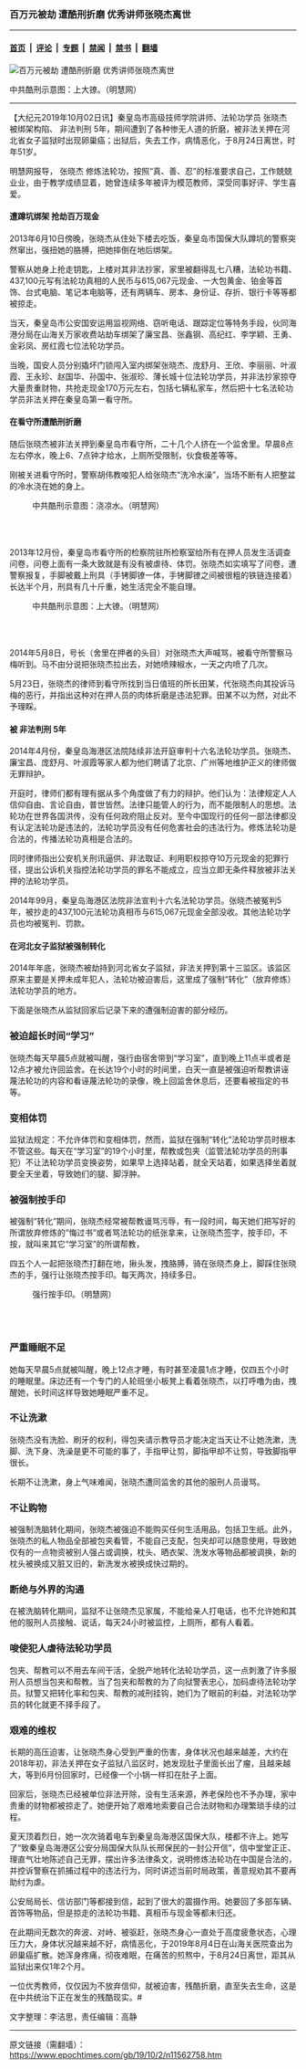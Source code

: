 ### 百万元被劫 遭酷刑折磨 优秀讲师张晓杰离世

---

#### [首页](../../../..?n11562758) &nbsp;|&nbsp; [评论](../../../../../epoch-comment?n11562758) &nbsp;|&nbsp; [专题](../../../../../epoch-special?n11562758) &nbsp;|&nbsp; [禁闻](../../../../../epoch-news?n11562758) &nbsp;|&nbsp; [禁书](../../../../../books?n11562758) &nbsp;|&nbsp; [翻墙](https://github.com/gfw-breaker/nogfw/blob/master/README.md?n11562758)


<div><img alt="百万元被劫 遭酷刑折磨 优秀讲师张晓杰离世" class="attachment-djy_600_400 size-djy_600_400 wp-post-image" src="https://i.epochtimes.com/assets/uploads/2019/10/2018-10-16-minghui-kuxing-daliao-1-1-560x400.jpg"/>
<div class="caption">
 <p>
  中共酷刑示意图：上大镣。（明慧网）
 </p>
</div></div><hr/><div class="post_content" id="artbody" itemprop="articleBody">
 <!-- article content begin -->
 <p>
  【大纪元2019年10月02日讯】秦皇岛市高级技师学院讲师、法轮功学员
  <ok href="https://www.epochtimes.com/gb/tag/%E5%BC%A0%E6%99%93%E6%9D%B0.html">
   张晓杰
  </ok>
  被绑架构陷、
  <ok href="https://www.epochtimes.com/gb/tag/%E9%9D%9E%E6%B3%95%E5%88%A4%E5%88%91.html">
   非法判刑
  </ok>
  5年，期间遭到了各种惨无人道的折磨，被非法关押在河北省女子监狱时出现卵巢癌；出狱后，失去工作，病情恶化，于8月24日离世，时年51岁。
 </p>
 <p>
  明慧网报导，
  <ok href="https://www.epochtimes.com/gb/tag/%E5%BC%A0%E6%99%93%E6%9D%B0.html">
   张晓杰
  </ok>
  修炼法轮功，按照“真、善、忍”的标准要求自己，工作兢兢业业，由于教学成绩显着，她曾连续多年被评为模范教师，深受同事好评、学生喜爱。
 </p>
 <h4>
  <b>
   遭蹲坑绑架 抢劫百万现金
  </b>
 </h4>
 <p>
  2013年6月10日傍晚，张晓杰从住处下楼去吃饭，秦皇岛市国保大队蹲坑的警察突然窜出，强扭她的胳膊，把她摔倒在地后绑架。
 </p>
 <p>
  警察从她身上抢走钥匙，上楼对其非法抄家，家里被翻得乱七八糟，法轮功书籍、437,100元写有法轮功真相的人民币与615,067元现金、一大包黄金、铂金等首饰、台式电脑、笔记本电脑等，还有两辆车、房本、身份证、存折、银行卡等等都被掠走。
 </p>
 <p>
  当天，秦皇岛市公安国安运用监视网络、窃听电话、跟踪定位等特务手段，伙同海港分局在山海关万家收费站劫车绑架了廉宝昌、张鑫钢、高纪红、李学颖、王勇、金彩凤、房红霞七位法轮功学员。
 </p>
 <p>
  当晚，国安人员分别撬坏门锁闯入室内绑架张晓杰、庞舒月、王欣、李丽丽、叶淑霞、王永珍、赵国华、孙国中、张淑珍、薄长城十位法轮功学员，并非法抄家掠夺大量贵重财物，共抢走现金170万元左右，包括七辆私家车，然后把十七名法轮功学员非法关押在秦皇岛第一看守所。
 </p>
 <h4>
  在看守所遭酷刑折磨
 </h4>
 <p>
  随后张晓杰被非法关押到秦皇岛市看守所，二十几个人挤在一个监舍里。早晨8点左右停水，晚上6、7点钟才给水，上厕所受限制，伙食极差等等。
 </p>
 <p>
  刚被关进看守所时，警察胡伟教唆犯人给张晓杰“洗冷水澡”，当场不断有人把整盆的冷水浇在她的身上。
 </p>
 <figure aria-describedby="caption-attachment-11562842" class="wp-caption aligncenter" id="attachment_11562842" style="width: 254px">
  <ok href="https://i.epochtimes.com/assets/uploads/2019/10/2012-5-28-cmh-mudanjiang-09.jpg" target="_blank">
   <img alt="" class="size-full wp-image-11562842" src="https://i.epochtimes.com/assets/uploads/2019/10/2012-5-28-cmh-mudanjiang-09.jpg"/>
  </ok>
  <br/><figcaption class="wp-caption-text" id="caption-attachment-11562842">
   中共酷刑示意图：浇凉水。（明慧网）
  </figcaption><br/>
 </figure><br/>
 <p>
  2013年12月份，秦皇岛市看守所的检察院驻所检察室给所有在押人员发生活调查问卷，问卷上面有一条大致就是有没有被虐待、体罚。张晓杰如实填写了问卷，遭警察报复，手脚被戴上刑具（手铐脚镣一体，手铐脚镣之间被很粗的铁链连接着）长达半个月，刑具有几十斤重，她生活完全不能自理。
 </p>
 <figure aria-describedby="caption-attachment-11562846" class="wp-caption aligncenter" id="attachment_11562846" style="width: 379px">
  <ok href="https://i.epochtimes.com/assets/uploads/2019/10/2018-10-16-minghui-kuxing-daliao-1.jpg" target="_blank">
   <img alt="" class="wp-image-11562846" src="https://i.epochtimes.com/assets/uploads/2019/10/2018-10-16-minghui-kuxing-daliao-1.jpg"/>
  </ok>
  <br/><figcaption class="wp-caption-text" id="caption-attachment-11562846">
   中共酷刑示意图：上大镣。（明慧网）
  </figcaption><br/>
 </figure><br/>
 <p>
  2014年5月8日，号长（舍里在押者的头目）对张晓杰大声喊骂，被看守所警察马梅听到。马不由分说把张晓杰拉出去，对她喷辣椒水，一天之内喷了几次。
 </p>
 <p>
  5月23日，张晓杰的律师到看守所找到当日值班的所长田某，代张晓杰向其投诉马梅的恶行，并指出这种对在押人员的肉体折磨是违法犯罪。田某不以为然，对此不予理睬。
 </p>
 <h4>
  <b>
   被
   <ok href="https://www.epochtimes.com/gb/tag/%E9%9D%9E%E6%B3%95%E5%88%A4%E5%88%91.html">
    非法判刑
   </ok>
   5年
  </b>
 </h4>
 <p>
  2014年4月份，秦皇岛海港区法院陆续非法开庭审判十六名法轮功学员。张晓杰、廉宝昌、庞舒月、叶淑霞等家人都为他们聘请了北京、广州等地维护正义的律师做无罪辩护。
 </p>
 <p>
  开庭时，律师们都有理有据从多个角度做了有力的辩护。他们认为：法律规定人人信仰自由、言论自由，普世皆然。法律只能管人的行为，而不能限制人的思想。法轮功在世界各国洪传，没有任何政府阻止反对。至今中国现行的任何一部法律都没有认定法轮功是违法的，法轮功学员没有任何危害社会的违法行为。修炼法轮功是合法的，传播法轮功真相是合法的。
 </p>
 <p>
  同时律师指出公安机关刑讯逼供、非法取证、利用职权掠夺10万元现金的犯罪行径，提出公诉机关指控法轮功学员的罪名不能成立，应当立即无条件释放被非法关押的法轮功学员。
 </p>
 <p>
  2014年99月，秦皇岛海港区法院非法宣判十六名法轮功学员。张晓杰被冤判5年，被抄走的437,100元法轮功真相币与615,067元现金全部没收。其他法轮功学员也均被冤判、罚款。
 </p>
 <h4>
  <b>
   在河北女子监狱被强制转化
  </b>
 </h4>
 <p>
  2014年年底，张晓杰被劫持到河北省女子监狱，非法关押到第十三监区。该监区原来主要是关押未成年犯人，法轮功被迫害后，这里成了强制“转化”（放弃修炼）法轮功学员的地方。
 </p>
 <p>
  下面是张晓杰从监狱回家后记录下来的遭强制迫害的部分经历。
 </p>
 <h3>
  被迫超长时间“学习”
 </h3>
 <p>
  张晓杰每天早晨5点就被叫醒，强行由宿舍带到“学习室”，直到晚上11点半或者是12点才被允许回监舍。在长达19个小时的时间里，白天一直是被强迫听帮教讲诬蔑法轮功的内容和看诬蔑法轮功的录像，晚上回监舍休息后，还要看被指定的书等。
 </p>
 <h3>
  变相体罚
 </h3>
 <p>
  监狱法规定：不允许体罚和变相体罚，然而，监狱在强制“转化”法轮功学员时根本不管这些。每天在“学习室”的19个小时里，帮教或包夹（监管法轮功学员的刑事犯）不让法轮功学员变换姿势，如果早上选择站着，就全天站着，如果选择坐着就要全天坐着，导致她们的腿、脚浮肿。
 </p>
 <h3>
  被强制按手印
 </h3>
 <p>
  被强制“转化”期间，张晓杰经常被帮教谩骂污辱，有一段时间，每天她们把写好的所谓放弃修炼的“悔过书”或者骂法轮功的纸张拿来，让张晓杰签字，按手印，不按，就叫来其它“学习室”的所谓帮教，
 </p>
 <p>
  四五个人一起把张晓杰打翻在地，揪头发，拽胳膊，骑在张晓杰身上，脚踩住张晓杰的手，强行让张晓杰按手印。每天两次，持续多日。
 </p>
 <figure aria-describedby="caption-attachment-11562885" class="wp-caption aligncenter" id="attachment_11562885" style="width: 255px">
  <ok href="https://i.epochtimes.com/assets/uploads/2019/10/2005-2-24-xsp92.jpg" target="_blank">
   <img alt="" class="size-full wp-image-11562885" src="https://i.epochtimes.com/assets/uploads/2019/10/2005-2-24-xsp92.jpg"/>
  </ok>
  <br/><figcaption class="wp-caption-text" id="caption-attachment-11562885">
   强行按手印。（明慧网）
  </figcaption><br/>
 </figure><br/>
 <h3>
  严重睡眠不足
 </h3>
 <p>
  她每天早晨5点就被叫醒，晚上12点才睡，有时甚至凌晨1点才睡，仅四五个小时的睡眠里。床边还有一个专门的人轮班坐小板凳上看着张晓杰，以打呼噜为由，拽醒她，长时间这样导致她睡眠严重不足。
 </p>
 <h3>
  不让洗漱
 </h3>
 <p>
  张晓杰没有洗脸、刷牙的权利，得包夹请示教导员才能决定当天让不让她洗漱，洗脚、洗下身、洗澡是更不可能的事了，手指甲让剪，脚指甲却不让剪，导致脚指甲很长。
 </p>
 <p>
  长期不让洗漱，身上气味难闻，张晓杰遭同监舍的其他的服刑人员谩骂。
 </p>
 <h3>
  不让购物
 </h3>
 <p>
  被强制洗脑转化期间，张晓杰被强迫不能购买任何生活用品，包括卫生纸。此外，张晓杰的私人物品全部被包夹看管，不能自己支配，包夹却可以随意使用，导致她仅有的一点物资被别人强占或调换，枕头、晒衣架、洗发水等物品都被调换，新的枕头被换成又脏又旧的，新洗发水被换成快过期的。
 </p>
 <h3>
  断绝与外界的沟通
 </h3>
 <p>
  在被洗脑转化期间，监狱不让张晓杰见家属，不能给亲人打电话，也不允许她和其他的服刑人员接触、说话，每天24小时被监控，上厕所，都有人看着。
 </p>
 <h3>
  唆使犯人虐待法轮功学员
 </h3>
 <p>
  包夹、帮教可以不用去车间干活，全脱产地转化法轮功学员，这一点刺激了许多服刑人员想当包夹和帮教。当了包夹和帮教的为了向狱警表忠心，加码虐待法轮功学员。狱警又把转化率和包夹、帮教的减刑挂钩，她们为了眼前的利益，对法轮功学员的转化就更不择手段了。
 </p>
 <h3>
  <b>
   艰难的维权
  </b>
 </h3>
 <p>
  长期的高压迫害，让张晓杰身心受到严重的伤害，身体状况也越来越差，大约在2018年初，非法关押在女子监狱八监区时，她发现肚子里面长出了瘤，且越来越大，等到6月份回家时，已经像一个小锅一样扣在肚子上面。
 </p>
 <p>
  回家后，张晓杰已经被单位非法开除，没有生活来源，养老保险也不予办理，家中贵重的财物都被掠走了。她便开始了艰难地索要自己合法财物和办理繁琐手续的过程。
 </p>
 <p>
  夏天顶着烈日，她一次次骑着电车到秦皇岛海港区国保大队，楼都不许上。她写了“致秦皇岛海港区公安分局国保大队队长邢保民的一封公开信”，信中堂堂正正、理直气壮地陈述自己无罪，摆出许多法律条文，说明修炼法轮功在中国是合法的，并控诉警察在抓捕过程中的违法行为，同时讲述当前时局政策，善意规劝其不要再助纣为虐。
 </p>
 <p>
  公安局局长、信访部门等都接到信，起到了很大的震摄作用。她要回了多部车辆、首饰等物品，但是掠走的法轮功书籍、真相币与现金等都未归还。
 </p>
 <p>
  在此期间无数次的奔波、对峙、被驱赶，张晓杰身心一直处于高度疲惫状态，心理压力大，身体状况越来越不好，病情恶化，于2019年8月4日在山海关医院查出为卵巢癌扩散。她浑身疼痛，彻夜难眠，在痛苦的煎熬中，于8月24日离世，距其从监狱出来仅1年2个月。
 </p>
 <p>
  一位优秀教师，仅仅因为不放弃信仰，就被迫害，残酷折磨，直至失去生命，这是在中共统治下正在发生的残酷现实。#
 </p>
 <p>
  文字整理：李洁思，责任编辑：高静
 </p>
 <!-- article content end -->
 <div id="below_article_ad">
 </div>
</div>


---

原文链接（需翻墙）：https://www.epochtimes.com/gb/19/10/2/n11562758.htm